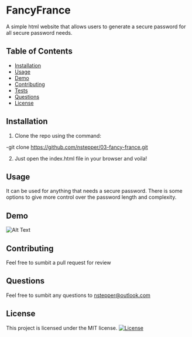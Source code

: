 # FancyFrance

A simple html website that allows users to generate a secure password for all secure password needs.

## Table of Contents

- [Installation](#installation)
- [Usage](#usage)
- [Demo](#demo)
- [Contributing](#contributing)
- [Tests](#tests)
- [Questions](#questions)
- [License](#license)
## Installation

1. Clone the repo using the command: 

-git clone https://github.com/nstepper/03-fancy-france.git  

2. Just open the index.html file in your browser and voila!

## Usage

It can be used for anything that needs a secure password. There is some options to give more control over the password length and complexity.

## Demo
  
![Alt Text](assets/03-FancyFrance.gif)

## Contributing

Feel free to sumbit a pull request for review

## Questions

Feel free to sumbit any questions to nstepper@outlook.com

## License
This project is licensed under the MIT license. [![License](https://img.shields.io/badge/License-MIT-brightgreen.svg)](https://opensource.org/licenses/MIT)
